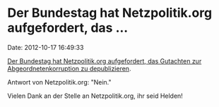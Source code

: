 Der Bundestag hat Netzpolitik.org aufgefordert, das \...
========================================================

Date: 2012-10-17 16:49:33

[Der Bundestag hat Netzpolitik.org aufgefordert, das Gutachten zur
Abgeordnetenkorruption zu
depublizieren](https://netzpolitik.org/2012/der-deutsche-bundestag-fordert-uns-auf-das-bisher-geheim-gehaltene-gutachten-zur-abgeordnetenkorruption-zu-depublizieren/).

Antwort von Netzpolitik.org: \"Nein.\"

Vielen Dank an der Stelle an Netzpolitik.org, ihr seid Helden!
